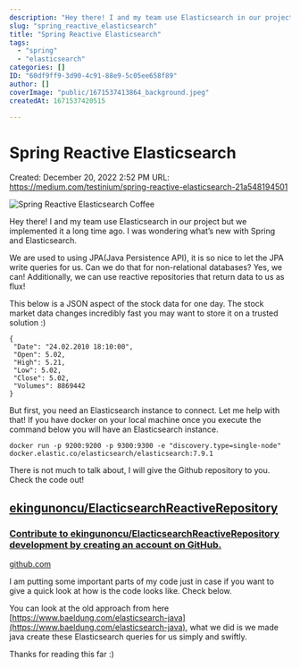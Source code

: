 ```yaml
---
description: "Hey there! I and my team use Elasticsearch in our project but we implemented it a long time ago. I was wondering what’s new with Spring and Elasticsearch."
slug: "spring_reactive_elasticsearch"
title: "Spring Reactive Elasticsearch"
tags:
  - "spring"
  - "elasticsearch"
categories: []
ID: "60df9ff9-3d90-4c91-88e9-5c05ee658f89"
author: []
coverImage: "public/1671537413864_background.jpeg"
createdAt: 1671537420515

---
```

# Spring Reactive Elasticsearch

Created: December 20, 2022 2:52 PM
URL: https://medium.com/testinium/spring-reactive-elasticsearch-21a548194501

![Spring Reactive Elasticsearch Coffee](https://s3.eu-central-1.amazonaws.com/1ek.in.images/background.jpeg)

Hey there! I and my team use Elasticsearch in our project but we implemented it a long time ago. I was wondering what’s new with Spring and Elasticsearch.

We are used to using JPA(Java Persistence API), it is so nice to let the JPA write queries for us. Can we do that for non-relational databases? Yes, we can! Additionally, we can use reactive repositories that return data to us as flux!

This below is a JSON aspect of the stock data for one day. The stock market data changes incredibly fast you may want to store it on a trusted solution :)

```
{
 "Date": "24.02.2010 18:10:00",
 "Open": 5.02,
 "High": 5.21,
 "Low": 5.02,
 "Close": 5.02,
 "Volumes": 8869442
}
```

But first, you need an Elasticsearch instance to connect. Let me help with that! If you have docker on your local machine once you execute the command below you will have an Elasticsearch instance.

```
docker run -p 9200:9200 -p 9300:9300 -e "discovery.type=single-node" docker.elastic.co/elasticsearch/elasticsearch:7.9.1
```

There is not much to talk about, I will give the Github repository to you. Check the code out!

## [ekingunoncu/ElacticsearchReactiveRepository](https://github.com/ekingunoncu/ElacticsearchReactiveRepository)

### [Contribute to ekingunoncu/ElacticsearchReactiveRepository development by creating an account on GitHub.](https://github.com/ekingunoncu/ElacticsearchReactiveRepository)

[github.com](https://github.com/ekingunoncu/ElacticsearchReactiveRepository)

I am putting some important parts of my code just in case if you want to give a quick look at how is the code looks like. Check below.

You can look at the old approach from here [https://www.baeldung.com/elasticsearch-java](https://www.baeldung.com/elasticsearch-java), what we did is we made java create these Elasticsearch queries for us simply and swiftly.

Thanks for reading this far :)